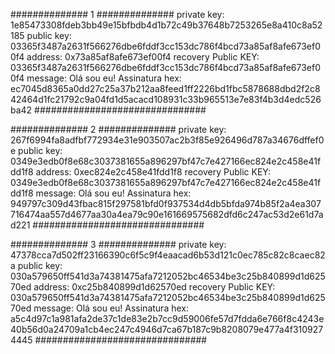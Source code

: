 ############## 1 ##############
private key: 1e85473308fdeb3bb49e15bfbdb4d1b72c49b37648b7253265e8a410c8a52185
public key: 03365f3487a2631f566276dbe6fddf3cc153dc786f4bcd73a85af8afe673ef00f4
address: 0x73a85af8afe673ef00f4
recovery Public KEY:  03365f3487a2631f566276dbe6fddf3cc153dc786f4bcd73a85af8afe673ef00f4
message:  Olá sou eu!
Assinatura hex:  ec7045d8365a0dd27c25a37b212aa8feed1ff2226bd1fbc5878688dbd2f2c842464d1fc21792c9a04fd1d5acacd108931c33b965513e7e83f4b3d4edc526ba42
###############################

############## 2 ##############
private key: 267f6994fa8adfbf772934e31e903507ac2b3f85e926496d787a34676dffef0e
public key: 0349e3edb0f8e68c3037381655a896297bf47c7e427166ec824e2c458e41fdd1f8
address: 0xec824e2c458e41fdd1f8
recovery Public KEY:  0349e3edb0f8e68c3037381655a896297bf47c7e427166ec824e2c458e41fdd1f8
message:  Olá sou eu!
Assinatura hex:  949797c309d43fbac815f297581bfd0f937534d4db5bfda974b85f2a4ea307716474aa557d4677aa30a4ea79c90e161669575682dfd6c247ac53d2e61d7ad221
###############################

############## 3 ##############
private key: 47378cca7d502ff23166390c6f5c9f4eaacad6b53d121c0ec785c82c8caec82a
public key: 030a579650ff541d3a74381475afa7212052bc46534be3c25b840899d1d62570ed
address: 0xc25b840899d1d62570ed
recovery Public KEY:  030a579650ff541d3a74381475afa7212052bc46534be3c25b840899d1d62570ed
message:  Olá sou eu!
Assinatura hex:  a5c4d97c1a981afa2de37c1de83e2b7cc9d59006fe57d7fdda6e766f8c4243e40b56d0a24709a1cb4ec247c4946d7ca67b187c9b8208079e477a4f3109274445
###############################
